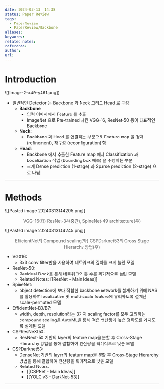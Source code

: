 ```yaml
---
date: 2024-03-13, 14:38
status: Paper Review
tags:
  - PaperReview
  - PaperReview/Backbone
aliases: 
keywords: 
related notes: 
reference: 
author: 
url:
---
```

# Introduction

![[image-2-x49-y461.png]]

- 일반적인 Detector 는 Backbone 과 Neck 그리고 Head 로 구성
	- **Backbone**:
		- 입력 이미지에서 Feature 를 추출
		- ImageNet 으로 Pre-trained 시킨 VGG-16, ResNet-50 등이 대표적인 Backbone
	- **Neck**:
		- Backbone 과 Head 를 연결하는 부분으로 Feature map 을 정제 (refinement), 재구성 (reconfiguration) 함
	- **Head**:
		- Backbone 에서 추출한 Feature map 에서 Classification 과 Localization 작업 (Bounding box 예측) 을 수행하는 부분
		- 크게 Dense prediction (1-stage) 과 Sparse prediction (2-stage) 으로 나뉨
---
# Methods
![[Pasted image 20240313144205.png]]

<center style='font-size:14;opacity:0.7;'>VGG-16(좌) ResNet-34(중간), SpineNet-49 architecture(우)</center>

![[Pasted image 20240313144245.png]]

<center style='font-size:14;opacity:0.7;'>EfficientNet의 Compound scaling(좌) CSPDarknet53의 Cross Stage Hierarchy 방법(우)</center>

- VGG16: 
	- 3x3 conv filter만을 사용하여 네트워크의 깊이를 크게 늘린 모델 
- ResNet-50: 
	- Residual Block을 통해 네트워크의 층 수를 획기적으로 늘린 모델 
	- Related Notes: [[ResNet - Main Ideas]]
- SpineNet: 
	- object detection에 보다 적합한 backbone network를 설계하기 위해 NAS를 활용하여 localization 및 multi-scale feature에 유리하도록 설계된 scale-permuted 모델 
- EfficientNet-B0/B7: 
	- width, depth, resolution라는 3가지 scaling factor를 모두 고려하는 compound scaling을 AutoML을 통해 적은 연산량과 높은 정확도를 가지도록 설계된 모델 
- CSPResNeXt50: 
	- ResNext-50 기반의 layer의 feature map을 분할 후 Cross-Stage Hierarchy 방법을 통해 결합하여 연산량을 획기적으로 낮춘 모델 
- CSPDarknet53: 
	- DenseNet 기반의 layer의 feature map을 분할 후 Cross-Stage Hierarchy 방법을 통해 결합하여 연산량을 획기적으로 낮춘 모델
	- Related Notes:
		- [[CSPNet - Main Ideas]]
		- [[YOLO v3 - DarkNet-53]]
---
